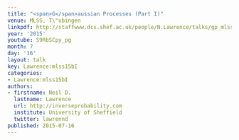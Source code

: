 ```yaml
---
title: "<span>G</span>aussian Processes (Part I)"
venue: MLSS, T\"ubingen
linkpdf: http://staffwww.dcs.shef.ac.uk/people/N.Lawrence/talks/gp_mlss15b.pdf
year: '2015'
youtube: S9RbSCpy_pg
month: 7
day: '16'
layout: talk
key: Lawrence:mlss15bI
categories:
- Lawrence:mlss15bI
authors:
- firstname: Neil D.
  lastname: Lawrence
  url: http://inverseprobability.com
  institute: University of Sheffield
  twitter: lawrennd
published: 2015-07-16
---
```

